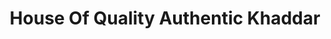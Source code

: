 ---
title: "House Of Quality Authentic Khaddar"
url: /karachi/house-of-quality-authentic-khaddar/
shop: clothes
---